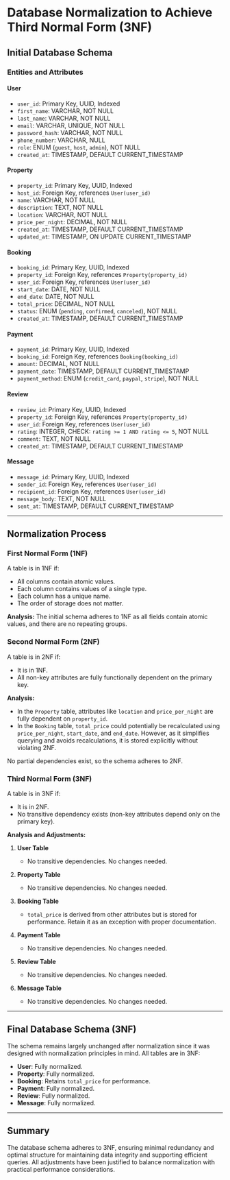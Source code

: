 # Database Normalization to Achieve Third Normal Form (3NF)

## Initial Database Schema

### Entities and Attributes
#### User
- `user_id`: Primary Key, UUID, Indexed
- `first_name`: VARCHAR, NOT NULL
- `last_name`: VARCHAR, NOT NULL
- `email`: VARCHAR, UNIQUE, NOT NULL
- `password_hash`: VARCHAR, NOT NULL
- `phone_number`: VARCHAR, NULL
- `role`: ENUM (`guest`, `host`, `admin`), NOT NULL
- `created_at`: TIMESTAMP, DEFAULT CURRENT_TIMESTAMP

#### Property
- `property_id`: Primary Key, UUID, Indexed
- `host_id`: Foreign Key, references `User(user_id)`
- `name`: VARCHAR, NOT NULL
- `description`: TEXT, NOT NULL
- `location`: VARCHAR, NOT NULL
- `price_per_night`: DECIMAL, NOT NULL
- `created_at`: TIMESTAMP, DEFAULT CURRENT_TIMESTAMP
- `updated_at`: TIMESTAMP, ON UPDATE CURRENT_TIMESTAMP

#### Booking
- `booking_id`: Primary Key, UUID, Indexed
- `property_id`: Foreign Key, references `Property(property_id)`
- `user_id`: Foreign Key, references `User(user_id)`
- `start_date`: DATE, NOT NULL
- `end_date`: DATE, NOT NULL
- `total_price`: DECIMAL, NOT NULL
- `status`: ENUM (`pending`, `confirmed`, `canceled`), NOT NULL
- `created_at`: TIMESTAMP, DEFAULT CURRENT_TIMESTAMP

#### Payment
- `payment_id`: Primary Key, UUID, Indexed
- `booking_id`: Foreign Key, references `Booking(booking_id)`
- `amount`: DECIMAL, NOT NULL
- `payment_date`: TIMESTAMP, DEFAULT CURRENT_TIMESTAMP
- `payment_method`: ENUM (`credit_card`, `paypal`, `stripe`), NOT NULL

#### Review
- `review_id`: Primary Key, UUID, Indexed
- `property_id`: Foreign Key, references `Property(property_id)`
- `user_id`: Foreign Key, references `User(user_id)`
- `rating`: INTEGER, CHECK: `rating >= 1 AND rating <= 5`, NOT NULL
- `comment`: TEXT, NOT NULL
- `created_at`: TIMESTAMP, DEFAULT CURRENT_TIMESTAMP

#### Message
- `message_id`: Primary Key, UUID, Indexed
- `sender_id`: Foreign Key, references `User(user_id)`
- `recipient_id`: Foreign Key, references `User(user_id)`
- `message_body`: TEXT, NOT NULL
- `sent_at`: TIMESTAMP, DEFAULT CURRENT_TIMESTAMP

---

## Normalization Process

### First Normal Form (1NF)
A table is in 1NF if:
- All columns contain atomic values.
- Each column contains values of a single type.
- Each column has a unique name.
- The order of storage does not matter.

**Analysis:**
The initial schema adheres to 1NF as all fields contain atomic values, and there are no repeating groups.

### Second Normal Form (2NF)
A table is in 2NF if:
- It is in 1NF.
- All non-key attributes are fully functionally dependent on the primary key.

**Analysis:**
- In the `Property` table, attributes like `location` and `price_per_night` are fully dependent on `property_id`.
- In the `Booking` table, `total_price` could potentially be recalculated using `price_per_night`, `start_date`, and `end_date`. However, as it simplifies querying and avoids recalculations, it is stored explicitly without violating 2NF.

No partial dependencies exist, so the schema adheres to 2NF.

### Third Normal Form (3NF)
A table is in 3NF if:
- It is in 2NF.
- No transitive dependency exists (non-key attributes depend only on the primary key).

**Analysis and Adjustments:**
1. **User Table**
   - No transitive dependencies. No changes needed.

2. **Property Table**
   - No transitive dependencies. No changes needed.

3. **Booking Table**
   - `total_price` is derived from other attributes but is stored for performance. Retain it as an exception with proper documentation.

4. **Payment Table**
   - No transitive dependencies. No changes needed.

5. **Review Table**
   - No transitive dependencies. No changes needed.

6. **Message Table**
   - No transitive dependencies. No changes needed.

---

## Final Database Schema (3NF)

The schema remains largely unchanged after normalization since it was designed with normalization principles in mind. All tables are in 3NF:

- **User**: Fully normalized.
- **Property**: Fully normalized.
- **Booking**: Retains `total_price` for performance.
- **Payment**: Fully normalized.
- **Review**: Fully normalized.
- **Message**: Fully normalized.

---

## Summary
The database schema adheres to 3NF, ensuring minimal redundancy and optimal structure for maintaining data integrity and supporting efficient queries. All adjustments have been justified to balance normalization with practical performance considerations.

